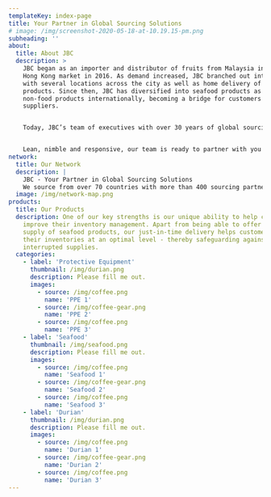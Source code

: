 ```yaml
---
templateKey: index-page
title: Your Partner in Global Sourcing Solutions
# image: /img/screenshot-2020-05-18-at-10.19.15-pm.png
subheading: ''
about:
  title: About JBC
  description: >
    JBC began as an importer and distributor of fruits from Malaysia into the
    Hong Kong market in 2016. As demand increased, JBC branched out into retail
    with several locations across the city as well as home delivery of its
    products. Since then, JBC has diversified into seafood products as well as
    non-food products internationally, becoming a bridge for customers and
    suppliers. 


    Today, JBC’s team of executives with over 30 years of global sourcing and processing experience is uniquely positioned to serve the diverse needs of an international clientele in both food and non-food sectors. Each customer is unique and is focused on its own set of opportunities. With our extensive knowledge in sourcing, processing, R&D, Quality Control, and supply chain management, we work hand in hand with you to help you capitalize on, and profit from those opportunities.


    Lean, nimble and responsive, our team is ready to partner with you to help grow your business.
network:
  title: Our Network
  description: |
    JBC - Your Partner in Global Sourcing Solutions
    We source from over 70 countries with more than 400 sourcing partners
  image: /img/network-map.png
products:
  title: Our Products
  description: One of our key strengths is our unique ability to help customers
    improve their inventory management. Apart from being able to offer a stable
    supply of seafood products, our just-in-time delivery helps customers keep
    their inventories at an optimal level - thereby safeguarding against
    interrupted supplies.
  categories:
    - label: 'Protective Equipment'
      thumbnail: /img/durian.png
      description: Please fill me out.
      images:
        - source: /img/coffee.png
          name: 'PPE 1'
        - source: /img/coffee-gear.png
          name: 'PPE 2'
        - source: /img/coffee.png
          name: 'PPE 3'
    - label: 'Seafood'
      thumbnail: /img/seafood.png
      description: Please fill me out.
      images:
        - source: /img/coffee.png
          name: 'Seafood 1'
        - source: /img/coffee-gear.png
          name: 'Seafood 2'
        - source: /img/coffee.png
          name: 'Seafood 3'
    - label: 'Durian'
      thumbnail: /img/durian.png
      description: Please fill me out.
      images:
        - source: /img/coffee.png
          name: 'Durian 1'
        - source: /img/coffee-gear.png
          name: 'Durian 2'
        - source: /img/coffee.png
          name: 'Durian 3'
---
```


